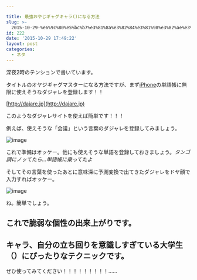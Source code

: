 ```yaml
---

title: 最強おやじギャグキャラ()になる方法
slug: >-
  2015-10-29-%e6%9c%80%e5%bc%b7%e3%81%8a%e3%82%84%e3%81%98%e3%82%ae%e3%83%a3%e3%82%b0%e3%82%ad%e3%83%a3%e3%83%a9%e3%81%ab%e3%81%aa%e3
id: 222
date: '2015-10-29 17:49:22'
layout: post
categories:
  - ネタ
---
```


深夜2時のテンションで書いています。

タイトルのオヤジギャグマスターになる方法ですが、まず[iPhone](http://d.hatena.ne.jp/keyword/iPhone)の単語帳に無限に使えそうなダジャレを登録します！！

[http://dajare.jp](http://dajare.jp)  

このようなダジャレサイトを使えば簡単です！！！

例えば、使えそうな「会議」という言葉のダジャレを登録してみましょう。

![image](https://cdn-ak.f.st-hatena.com/images/fotolife/p/peipeipe/20190630/20190630172719.png)

これで準備はオッケー。他にも使えそうな単語を登録しておきましょう。_タンゴ調にノッてたら…単語帳に乗ってたよ_

そしてその言葉を使ったあとに意味深に予測変換で出てきたダジャレをドヤ顔で入力すればオッケー。

![image](https://cdn-ak.f.st-hatena.com/images/fotolife/p/peipeipe/20190630/20190630172023.png)

ね。簡単でしょう。

## これで**脆弱な個性**の出来上がりです。

## キャラ、自分の立ち回りを意識しすぎている大学生（）にぴったりなテクニックです。

ぜひ使ってみてください！！！！！！！！！……